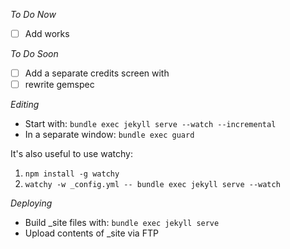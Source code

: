 *To Do Now*
- [ ] Add works

*To Do Soon*
- [ ] Add a separate credits screen with
- [ ] rewrite gemspec

*Editing*
- Start with: `bundle exec jekyll serve --watch --incremental`
- In a separate window: `bundle exec guard`

It's also useful to use watchy: 
1. `npm install -g watchy`
2. `watchy -w _config.yml -- bundle exec jekyll serve --watch`

*Deploying*
- Build _site files with: `bundle exec jekyll serve`
- Upload contents of _site via FTP